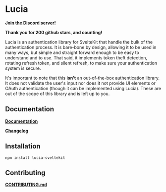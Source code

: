 # Lucia

**[Join the Discord server!](https://discord.gg/PwrK3kpVR3)**

**Thank you for 200 github stars, and counting!**

Lucia is an authentication library for SvelteKit that handle the bulk of the authentication process. It is bare-bone by design, allowing it to be used in many ways, but simple and straight forward enough to be easy to understand and to use. That said, it implements token theft detection, rotating refresh token, and silent refresh, to make sure your authentication system is secure.

It's important to note that this __isn't__ an out-of-the-box authentication library. It does not validate the user's input nor does it not provide UI elements or OAuth authentication (though it can be implemented using Lucia). These are out of the scope of this library and is left up to you. 

## Documentation

**[Documentation](https://lucia-sveltekit.vercel.app)**

**[Changelog](https://github.com/pilcrowOnPaper/lucia-sveltekit/blob/main/CHANGELOG.md)**


## Installation

```
npm install lucia-sveltekit
```

## Contributing

**[CONTRIBUTING.md](https://github.com/pilcrowOnPaper/lucia-sveltekit/blob/main/CONTRIBUTING.md)**

